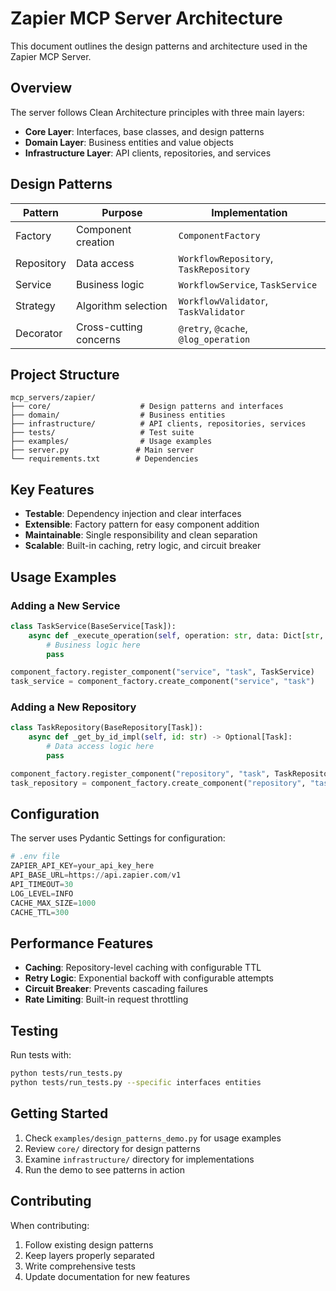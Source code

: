 # Zapier MCP Server Architecture

This document outlines the design patterns and architecture used in the Zapier MCP Server.

## Overview

The server follows Clean Architecture principles with three main layers:

- **Core Layer**: Interfaces, base classes, and design patterns
- **Domain Layer**: Business entities and value objects  
- **Infrastructure Layer**: API clients, repositories, and services

## Design Patterns

| Pattern | Purpose | Implementation |
|---------|---------|----------------|
| Factory | Component creation | `ComponentFactory` |
| Repository | Data access | `WorkflowRepository`, `TaskRepository` |
| Service | Business logic | `WorkflowService`, `TaskService` |
| Strategy | Algorithm selection | `WorkflowValidator`, `TaskValidator` |
| Decorator | Cross-cutting concerns | `@retry`, `@cache`, `@log_operation` |

## Project Structure

```
mcp_servers/zapier/
├── core/                    # Design patterns and interfaces
├── domain/                  # Business entities
├── infrastructure/          # API clients, repositories, services
├── tests/                   # Test suite
├── examples/                # Usage examples
├── server.py               # Main server
└── requirements.txt        # Dependencies
```

## Key Features

- **Testable**: Dependency injection and clear interfaces
- **Extensible**: Factory pattern for easy component addition
- **Maintainable**: Single responsibility and clean separation
- **Scalable**: Built-in caching, retry logic, and circuit breaker

## Usage Examples

### Adding a New Service

```python
class TaskService(BaseService[Task]):
    async def _execute_operation(self, operation: str, data: Dict[str, Any]) -> Any:
        # Business logic here
        pass

component_factory.register_component("service", "task", TaskService)
task_service = component_factory.create_component("service", "task")
```

### Adding a New Repository

```python
class TaskRepository(BaseRepository[Task]):
    async def _get_by_id_impl(self, id: str) -> Optional[Task]:
        # Data access logic here
        pass

component_factory.register_component("repository", "task", TaskRepository)
task_repository = component_factory.create_component("repository", "task")
```

## Configuration

The server uses Pydantic Settings for configuration:

```python
# .env file
ZAPIER_API_KEY=your_api_key_here
API_BASE_URL=https://api.zapier.com/v1
API_TIMEOUT=30
LOG_LEVEL=INFO
CACHE_MAX_SIZE=1000
CACHE_TTL=300
```

## Performance Features

- **Caching**: Repository-level caching with configurable TTL
- **Retry Logic**: Exponential backoff with configurable attempts
- **Circuit Breaker**: Prevents cascading failures
- **Rate Limiting**: Built-in request throttling

## Testing

Run tests with:

```bash
python tests/run_tests.py
python tests/run_tests.py --specific interfaces entities
```

## Getting Started

1. Check `examples/design_patterns_demo.py` for usage examples
2. Review `core/` directory for design patterns
3. Examine `infrastructure/` directory for implementations
4. Run the demo to see patterns in action

## Contributing

When contributing:

1. Follow existing design patterns
2. Keep layers properly separated
3. Write comprehensive tests
4. Update documentation for new features 